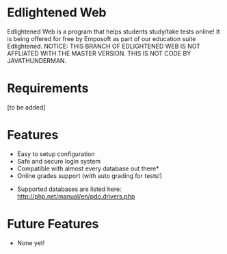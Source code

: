 Edlightened Web
===============
Edlightened Web is a program that helps students study/take tests online! It is being offered for free by Emposoft as part of our education suite Edlightened. NOTICE: THIS BRANCH OF EDLIGHTENED WEB IS NOT AFFLIATED WITH THE MASTER VERSION. THIS IS NOT CODE BY JAVATHUNDERMAN. 

Requirements
============
[to be added]

Features
========
 - Easy to setup configuration
 - Safe and secure login system
 - Compatible with almost every database out there*
 - Online grades support (with auto grading for tests!)

* Supported databases are listed here: <a href="http://php.net/manual/en/pdo.drivers.php" target="_blank">http://php.net/manual/en/pdo.drivers.php</a>

Future Features
===============
 - None yet!
 
